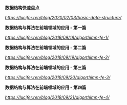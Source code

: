 **数据结构快速盘点**

*https://lucifer.ren/blog/2020/02/03/basic-data-structure/*



**数据结构与算法在前端领域的应用 - 第一篇**

*https://lucifer.ren/blog/2019/09/18/algorthimn-fe-1/*



**数据结构与算法在前端领域的应用 - 第二篇**

*https://lucifer.ren/blog/2019/09/19/algorthimn-fe-2/*



**数据结构与算法在前端领域的应用 - 第三篇**

*https://lucifer.ren/blog/2019/09/20/algorthimn-fe-3/*



**数据结构与算法在前端领域的应用 - 第四篇**

*https://lucifer.ren/blog/2019/09/21/algorthimn-fe-4/*
